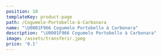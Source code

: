 ```yaml
---
position: 10
templateKey: product-page
path: /Cogumelo-Portobello-à-Carbonara
name: "\U0001F966 Cogumelo Portobello à Carbonara"
description: "\U0001F966 Cogumelo Portobello à Carbonara"
image: /assets/transferir.jpeg
price: '0.1'
---
```



